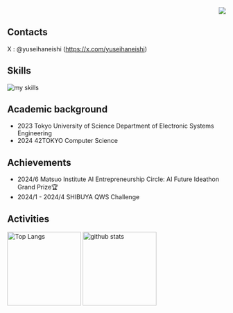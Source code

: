 <div align="right">
  <img src="https://komarev.com/ghpvc/?username=yuseihaneishi" />
</div>

## Contacts
X : @yuseihaneishi (https://x.com/yuseihaneishi)
<br>

## Skills
<img alt="my skills" src="https://skillicons.dev/icons?theme=dark&perline=7&i=python,go,c" />

## Academic background
- 2023 Tokyo University of Science Department of Electronic Systems Engineering
- 2024 42TOKYO Computer Science

## Achievements
- 2024/6 Matsuo Institute AI Entrepreneurship Circle: AI Future Ideathon Grand Prize🏆
- 2024/1 - 2024/4 SHIBUYA QWS Challenge

## Activities
<div align="left"> 
  <img alt="Top Langs" height="170px" src="https://github-readme-stats.vercel.app/api?username=yuseihaneishi&theme=vue-dark&layout=compact" />
  <img alt="github stats" height="170px" src="https://github-readme-stats.vercel.app/api/top-langs/?username=yuseihaneishi&theme=vue-dark&layout=compact" />
</div>
